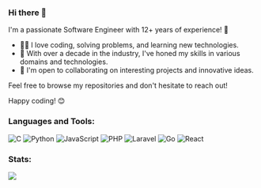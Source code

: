 ### Hi there 👋

I'm a passionate Software Engineer with 12+ years of experience! 🚀

- 👨‍💻 I love coding, solving problems, and learning new technologies.
- 💼 With over a decade in the industry, I've honed my skills in various domains and technologies.
- 🤝 I'm open to collaborating on interesting projects and innovative ideas.

Feel free to browse my repositories and don't hesitate to reach out!

Happy coding! 😊

 ### Languages and Tools:
![C](https://img.shields.io/badge/c-%23239120.svg?style=for-the-badge&logo=c&logoColor=white)
![Python](https://img.shields.io/badge/python-3670A0?style=for-the-badge&logo=python&logoColor=ffdd54)
![JavaScript](https://img.shields.io/badge/javascript-%23323330.svg?style=for-the-badge&logo=javascript&logoColor=%23F7DF1E)
![PHP](https://img.shields.io/badge/php-%23777BB4.svg?style=for-the-badge&logo=php&logoColor=white)
![Laravel](https://img.shields.io/badge/laravel-%23FF2D20.svg?style=for-the-badge&logo=laravel&logoColor=white)
![Go](https://img.shields.io/badge/go-%2300ADD8.svg?style=for-the-badge&logo=go&logoColor=white)
![React](https://img.shields.io/badge/react-%2320232a.svg?style=for-the-badge&logo=react&logoColor=%2361DAFB)

### Stats:
![](https://github-profile-summary-cards.vercel.app/api/cards/stats?username=schulerj89&theme=github_dark)
